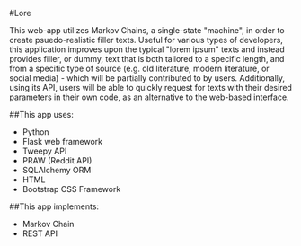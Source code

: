 #Lore

This web-app utilizes Markov Chains, a single-state "machine", in order to create psuedo-realistic filler texts. Useful for various types of developers, this application improves upon the typical "lorem ipsum" texts and instead provides filler, or dummy, text that is both tailored to a specific length, and from a specific type of source (e.g. old literature, modern literature, or social media) - which will be partially contributed to by users. Additionally, using its API, users will be able to quickly request for texts with their desired parameters in their own code, as an alternative to the web-based interface.

##This app uses:
* Python
* Flask web framework
* Tweepy API
* PRAW (Reddit API)
* SQLAlchemy ORM
* HTML
* Bootstrap CSS Framework

##This app implements:
* Markov Chain
* REST API
